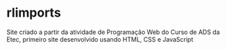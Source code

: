 # rlimports
Site criado a partir da atividade de Programação Web do Curso de ADS da Etec, primeiro site desenvolvido usando HTML, CSS e JavaScript
